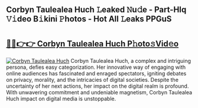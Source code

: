 ## Corbyn Taulealea Huch 𝙻eaked 𝙽u𝚍e - Part-HIq 𝚅𝚒deo B𝚒kini 𝙿hotos - Hot All 𝙻eaks PPGuS

# <h2><a href="http://ld29kp.urlbe.top/?page=Corbyn+Taulealea+Huch">🔗🔗👉👉 Corbyn Taulealea Huch P𝚑oto𝚜Vid𝚎o</a></h2>

[![Corbyn Taulealea Huch](https://i.imgur.com/eBuTRDB.gif)](http://ld29kp.urlbe.top/?page=Corbyn+Taulealea+Huch)
Corbyn Taulealea Huch, a complex and intriguing persona, defies easy categorization. Her innovative way of engaging with online audiences has fascinated and enraged spectators, igniting debates on privacy, morality, and the intricacies of digital societies. Despite the uncertainty of her next actions, her impact on the digital realm is profound. With unwavering commitment and undeniable magnetism, Corbyn Taulealea Huch impact on digital media is unstoppable.

